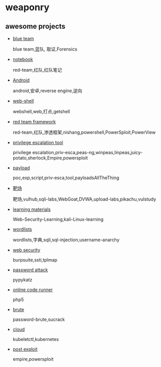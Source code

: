 # weaponry

## awesome projects

* [blue team](./010-pen/010-blue-team.md)

    blue team,蓝队, 取证,Forensics

* [notebook](./010-pen/020-notebook.md)

    red-team,红队,红队笔记

* [Android](./010-pen/030-re-android.md)

    android,安卓,reverse engine,逆向

* [web-shell](./010-pen/040-webshell.md)

    webshell,web,打点,getshell

* [red team framework](./010-pen/050-redteam-framework.md)

    red-team,红队,渗透框架,nishang,powershell,PowerSploit,PowerView

* [privilege escalation tool](./010-pen/060-priv-esca.md)

    privilege escalation,priv-esca,peas-ng,winpeas,linpeas,juicy-potato,sherlock,Empire,powersploit

* [payload](./010-pen/070-payload.md)

    poc,exp,script,priv-esca,tool,payloadsAllTheThing

* [靶场](./010-pen/080-shooting-range.md)

    靶场,vulhub,sqli-labs,WebGoat,DVWA,upload-labs,pikachu,vulstudy

* [learning materials](./010-pen/090-learning-materials.md)

    Web-Security-Learning,kali-Linux-learning

* [wordlists](./010-pen/110-wordlists.md)

    wordlists,字典,sqli,sql-injection,username-anarchy

* [web security](./010-pen/120-web-security.md)

    burpsuite,ssti,tplmap

* [password attack](./010-pen/130-password-attack.md)

    pypykatz

* [online code runner](./010-pen/140-online-code-runner.md)

    php5

* [brute](./010-pen/150-brute.md)

    password-brute,sucrack

* [cloud](./010-pen/160-cloud.md)

    kubeletctl,kubernetes

* [post exploit](./010-pen/170-post.md)

    empire,powersploit

